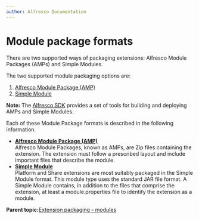 ```yaml
---
author: Alfresco Documentation
---
```


# Module package formats

There are two supported ways of packaging extensions: Alfresco Module Packages \(AMPs\) and Simple Modules.

The two supported module packaging options are:

1.  [Alfresco Module Package \(AMP\)](dev-extensions-packaging-techniques-amps.md)
2.  [Simple Module](dev-extensions-packaging-techniques-jar-files.md)

**Note:** The [Alfresco SDK](alfresco-sdk-intro.md) provides a set of tools for building and deploying AMPs and Simple Modules.

Each of these Module Package formats is described in the following information.

-   **[Alfresco Module Package \(AMP\)](../concepts/dev-extensions-packaging-techniques-amps.md)**  
Alfresco Module Packages, known as AMPs, are Zip files containing the extension. The extension must follow a prescribed layout and include important files that describe the module.
-   **[Simple Module](../concepts/dev-extensions-packaging-techniques-jar-files.md)**  
Platform and Share extensions are most suitably packaged in the Simple Module format. This module type uses the standard JAR file format. A Simple Module contains, in addition to the files that comprise the extension, at least a module.properties file to identify the extension as a module.

**Parent topic:**[Extension packaging - modules](../concepts/dev-modules.md)

